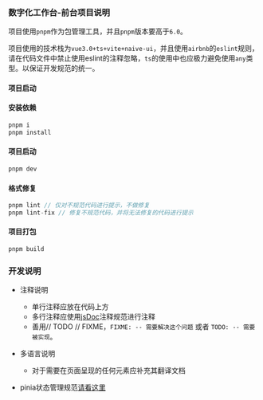### 数字化工作台-前台项目说明

项目使用`pnpm`作为包管理工具，并且`pnpm`版本要高于`6.0`。

项目使用的技术栈为`vue3.0+ts+vite+naive-ui`，并且使用`airbnb`的`eslint`规则，请在代码文件中禁止使用eslint的注释忽略，`ts`的使用中也应极力避免使用`any`类型。以保证开发规范的统一。



#### 项目启动

#### 安装依赖

```javascript
pnpm i
pnpm install
```

#### 项目启动

```javascript
pnpm dev
```

#### 格式修复

```javascript
pnpm lint // 仅对不规范代码进行提示，不做修复
pnpm lint-fix // 修复不规范代码，并将无法修复的代码进行提示
```

#### 项目打包

```java
pnpm build
```



### 开发说明

- 注释说明
  - 单行注释应放在代码上方 
  - 多行注释应使用[jsDoc](https://www.shouce.ren/api/view/a/13232)注释规范进行注释
  - 善用// TODO  // FIXME，`FIXME: -- 需要解决这个问题` 或者 `TODO: -- 需要被实现`。

- 多语言说明
  - 对于需要在页面呈现的任何元素应补充其翻译文档
- pinia状态管理规范[请看这里](docs/pinia.md)
